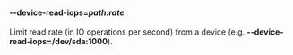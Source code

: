 #### **--device-read-iops**=*path:rate*

Limit read rate (in IO operations per second) from a device (e.g. **--device-read-iops=/dev/sda:1000**).
